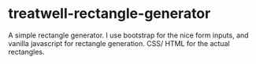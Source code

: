 # treatwell-rectangle-generator
A simple rectangle generator. I use bootstrap for the nice form inputs, and vanilla javascript for rectangle generation. CSS/ HTML for the actual rectangles.
